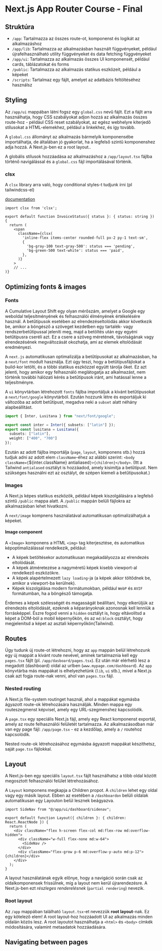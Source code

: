 # Next.js App Router Course - Final

## Struktúra

- `/app`: Tartalmazza az összes route-ot, komponenst és logikát az alkalmazáshoz
- `/app/lib`: Tartalmazza az alkalmazásban használt függvényeket, például újrafelhasználható utility függvényeket és data fetching függvényeket
- `/app/ui`: Tartalmazza az alkalmazás összes UI komponensét, például cards, táblázatokat és forms
- `/public`: Tartalmazza az alkalmazás statikus eszközeit, például a képeket
- `/scripts`: Tartalmaz egy fájlt, amelyet az adatbázis feltöltéséhez használsz

## Styling

Az `/app/ui` mappában látni fogsz egy `global.css` nevű fájlt. Ezt a fájlt arra használhatja, hogy CSS szabályokat adjon hozzá az alkalmazás összes route-hoz - például CSS reset szabályokat, az egész webhelyre kiterjedő stílusokat a HTML-elemekhez, például a linkekhez, és így tovább.

A `global.css` állományt az alkalmazás bármelyik komponensébe importálhatja, de általában jó gyakorlat, ha a legfelső szintű komponenshez adja hozzá. A Next.js-ben ez a root layout..

A globális stílusok hozzáadása az alkalmazáshoz a `/app/layout.tsx` fájlba történő navigálással és a `global.css` fájl importálásával történik.

### clsx

A `clsx` library arra való, hogy conditional styles-t tudjunk írni (pl tailwindcss-el)

[documentation](https://github.com/lukeed/clsx)

```tsx
import clsx from 'clsx';
 
export default function InvoiceStatus({ status }: { status: string }) {
  return (
    <span
      className={clsx(
        'inline-flex items-center rounded-full px-2 py-1 text-sm',
        {
          'bg-gray-100 text-gray-500': status === 'pending',
          'bg-green-500 text-white': status === 'paid',
        },
      )}
    >
    // ...
)}
```

## Optimizing fonts & images

### Fonts

A Cumulative Layout Shift egy olyan mérőszám, amelyet a Google egy weboldal teljesítményének és felhasználói élményének értékelésére használ. A betűtípusok esetében az elrendezéseltolódás akkor következik be, amikor a böngésző a szöveget kezdetben egy tartalék- vagy rendszerbetűtípussal jeleníti meg, majd a betöltés után egy egyéni betűtípusra cseréli azt. Ez a csere a szöveg méretének, távolságának vagy elrendezésének megváltozását okozhatja, ami az elemek eltolódását eredményezi.

A `next.js` automatikusan optimalizálja a betűtípusokat az alkalmazásban, ha a `next/font` modult használja. Ezt úgy teszi, hogy a betűtípusfájlokat a build-kor letölti, és a többi statikus eszközzel együtt tárolja őket. Ez azt jelenti, hogy amikor egy felhasználó meglátogatja az alkalmazást, nem történik további hálózati kérés a betűtípusok iránt, ami hatással lenne a teljesítményre.

A `ui` könyvtárban létrehozott `fonts` fájlba importáljuk a kívánt betűtípusokat a `next/font/google` könyvtárból. Ezután hozzunk létre és exportáljuk ki változóba az adott betűtípust, megadva neki a `subset` alatt néhány alapbeállítást.

```ts
import { Inter, Lusitana } from "next/font/google";

export const inter = Inter({ subsets: ["latin"] });
export const lusitana = Lusitana({
  subsets: ["latin"],
  weight: ["400", "700"]
});
```

Ezután az adott fájlba importálja (`page`, `layout`, komponens stb.) hozzá tudjuk adni az adott elem `className`-éhez az alábbi szerint: 
`<body className={`${inter.className} antialiased`}>{children}</body>`.
(Itt a Tailwind `antialased` osztályt is hozzáadod, amely kisimítja a betűtípust. Nem szükséges használni ezt az osztályt, de szépen kiemeli a betűtípusokat.)

### Images

A Next.js képes statikus eszközök, például képek kiszolgálására a legfelső szintű `/public` mappa alatt. A `/public` mappán belüli fájlokra az alkalmazásban lehet hivatkozni.

A `next/image` kompnens használatával automatikusan optimalizálhatjuk a képeket.

#### Image component

A `<Image>` komponens a HTML `<img>` tag kiterjesztése, és automatikus képoptimalizálással rendelkezik, például:

- A képek betöltésekor automatikusan megakadályozza az elrendezés eltolódását.
- A képek átméretezése a nagyméretű képek kisebb viewport-al rendelkező eszközökre.
- A képek alapértelmezett `lazy loading`-ja (a képek akkor töltődnek be, amikor a viewport-ba kerülnek).
- Képek kiszolgálása modern formátumokban, például `WebP` és `AVIF` formátumban, ha a böngésző támogatja.

Érdemes a képek szélességét és magasságát beállítani, hogy elkerüljük az elrendezés eltolódását, ezeknek a képarányoknak azonosnak kell lenniük a forrásképpel.
Észre fogod venni a `hidden` osztályt is, hogy eltávolítsd a képet a DOM-ból a mobil képernyőkön, és az `md:block` osztályt, hogy megjelenítsd a képet az asztali képernyőkön(Tailwind).

## Routes

Úgy tudunk új route-ot létrehozni, hogy az `app` mappán belül létrehozunk egy új mappát a kívánt route nevével, aminek tartalmaznia kell egy `pages.tsx` fájlt (pl. `/app/dasboard/pages.tsx`). Ez után már elérhető lesz a megadott (dashboard) oldal az urlben (`www.mypage.com/dashboard`). Az `app` könyvtárba más mappákat is elhelyezhetünk (`lib`, `ui` stb.), mivel a Next.js csak azt fogja route-nak venni, ahol van `pages.tsx` fájl.

### Nested routing

A Next.js file-system routinget használ, ahol a mappákat egymásba ágyazott route-ok létrehozására használják. Minden mappa egy routeszegmenst képvisel, amely egy URL-szegmenshez kapcsolódik.

A `page.tsx` egy speciális Next.js fájl, amely egy React komponenst exportál, amely az route felhasználói felületét tartalmazza. Az alkalmazásodban már van egy page fájl: `/app/page.tsx` - ez a kezdőlap, amely a `/` routehoz kapcsolódik.

Nested route-ok létrehozásához egymásba ágyazott mappákat készíthetsz, saját `page.tsx` fájlokkal.

## Layout

A Next.js-ben egy speciális `layout.tsx` fájlt használhatsz a több oldal között megosztott felhasználói felület létrehozásához.

A `Layout` komponens megkapja a Children propot. A `children` lehet egy oldal vagy egy másik layout. Ebben az esetében a `/dashboardon` belüli oldalak automatikusan egy Layouton belül lesznek beágyazva.

```tsx
import SideNav from "@/app/ui/dashboard/sidenav";

export default function Layout({ children }: { children: React.ReactNode }) {
  return (
    <div className="flex h-screen flex-col md:flex-row md:overflow-hidden">
      <div className="w-full flex-none md:w-64">
        <SideNav />
      </div>
      <div className="flex-grow p-6 md:overflow-y-auto md:p-12">{children}</div>
    </div>
  );
}
```

A layout használatának egyik előnye, hogy a navigáció során csak az oldalkomponensek frissülnek, míg a layout nem kerül újrarendezésre. A Next.js-ben ezt *részleges renderelésnek* (`partial rendering`) nevezik.

### Root layout

Az `/app` mappában található `layout.tsx`-et nevezzük **root layout**-nak. Ez egy kötelező elem! A root layout-hoz hozzáadott UI az alkalmazás minden oldalán közös lesz. A root layoutot használhatja a `<html>` és `<body>` címkék módosítására, valamint metaadatok hozzáadására.

## Navigating between pages